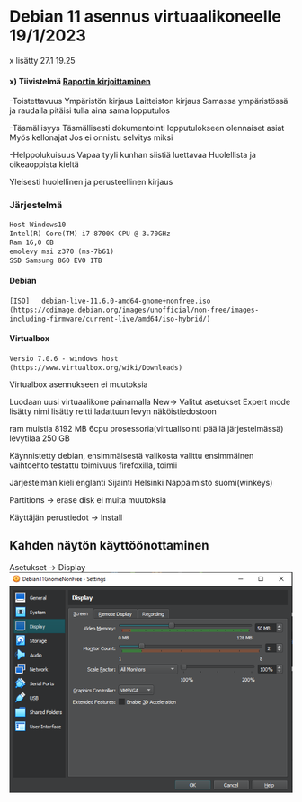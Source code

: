 # Debian 11 asennus virtuaalikoneelle 19/1/2023

x lisätty 27.1 19.25

#### x) Tiivistelmä [Raportin kirjoittaminen](https://terokarvinen.com/2006/raportin-kirjoittaminen-4/)
-Toistettavuus
    Ympäristön kirjaus
    Laitteiston kirjaus
    Samassa ympäristössä ja raudalla pitäisi tulla aina sama lopputulos
    
-Täsmällisyys
    Täsmällisesti dokumentointi lopputulokseen olennaiset asiat
    Myös kellonajat
    Jos ei onnistu selvitys miksi
    
-Helppolukuisuus
    Vapaa tyyli kunhan siistiä luettavaa
    Huolellista ja oikeaoppista kieltä
    
Yleisesti huolellinen ja perusteellinen kirjaus

### Järjestelmä
    Host Windows10
    Intel(R) Core(TM) i7-8700K CPU @ 3.70GHz
    Ram 16,0 GB
    emolevy msi z370 (ms-7b61)
    SSD Samsung 860 EVO 1TB

#### Debian 

    [ISO]	debian-live-11.6.0-amd64-gnome+nonfree.iso (https://cdimage.debian.org/images/unofficial/non-free/images-including-firmware/current-live/amd64/iso-hybrid/)

#### Virtualbox

    Versio 7.0.6 - windows host (https://www.virtualbox.org/wiki/Downloads)
    
Virtualbox asennukseen ei muutoksia

Luodaan uusi virtuaalikone painamalla New->
Valitut asetukset
Expert mode
lisätty nimi
lisätty reitti ladattuun levyn näköistiedostoon

ram muistia 8192 MB
6cpu prosessoria(virtualisointi päällä järjestelmässä)
levytilaa 250 GB

Käynnistetty debian, ensimmäisestä valikosta valittu ensimmäinen vaihtoehto
testattu toimivuus firefoxilla, toimii

Järjestelmän kieli englanti 
Sijainti Helsinki
Näppäimistö suomi(winkeys)

Partitions -> erase disk ei muita muutoksia

Käyttäjän perustiedot
-> Install

## Kahden näytön käyttöönottaminen

Asetukset ->
    Display 
    ![](Pictures/Videomemory+Monitorcount.PNG)
    

